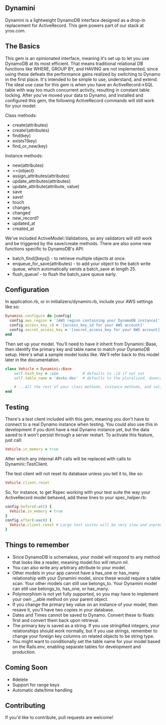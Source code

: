 ## Dynamini
Dynamini is a lightweight DynamoDB interface designed as a drop-in replacement for ActiveRecord. This gem powers part of our stack at yroo.com.

## The Basics
This gem is an opinionated interface, meaning it's set up to let you use DynamoDB at its most efficient. That means traditional relational DB functions like WHERE, GROUP BY, and HAVING are not implemented, since using these defeats the performance gains realized by switching to Dynamo in the first place. It's intended to be simple to use, understand, and extend. The ideal use case for this gem is when you have an ActiveRecord->SQL table with way too much concurrent activity, resulting in constant table locking. After you've moved your data to Dynamo, and installed and configured this gem, the following ActiveRecord commands will still work for your model:

Class methods:
* create(attributes)
* create!(attributes)
* find(key)
* exists?(key)
* find_or_new(key)

Instance methods:
* new(attributes)
* ==(object)
* assign_attributes(attributes)
* update_attributes(attributes)
* update_attribute(attribute, value)
* save
* save!
* touch
* changes
* changed
* new_record?
* updated_at
* created_at

We've included ActiveModel::Validations, so any validators will still work and be triggered by the save/create methods.
There are also some new functions specific to DynamoDB's API:

* batch_find([keys]) - to retrieve multiple objects at once.
* enqueue_for_save(attributes) - to add your object to the batch write queue, which automatically sends a batch_save at length 25.
* flush_queue! - to flush the batch_save queue early.

## Configuration
In application.rb, or in initializers/dynamini.rb, include your AWS settings like so:

```ruby
Dynamini.configure do |config|
  config.aws_region = '[AWS region containing your DynamoDB instance]'
  config.access_key_id = '[access_key_id for your AWS account]'
  config.secret_access_key = '[secret_access_key for your AWS account]'
end
```

Then set up your model. You'll need to have it inherit from Dynamini::Base, then identify the primary key and table name to match your DynamoDB setup.
Here's what a sample model looks like. We'll refer back to this model later in the documentation.
```ruby
class Vehicle < Dynamini::Base
    self.hash_key = :vin           # defaults to :id if not set
    self.table_name = 'desks-dev'  # defaults to the pluralized, downcased model name if not set

    # ...All the rest of your class methods, instance methods, and validators
end
```

## Testing
There's a test client included with this gem, meaning you don't have to connect to a real Dynamo instance when testing.
You could also use this in development if you dont have a real Dynamo instance yet, but the data saved to it won't persist through a server restart.
To activate this feature, just call:
```ruby
Vehicle.in_memory = true
```
After which any internal API calls will be replaced with calls to Dynamini::TestClient.

The test client will not reset its database unless you tell it to, like so:
```ruby
Vehicle.client.reset
```

So, for instance, to get Rspec working with your test suite the way your ActiveRecord model behaved, add these lines to your spec_helper.rb:
```ruby
config.before(:all) {
  Vehicle.in_memory = true
}
config.after(:each) {
  Vehicle.client.reset # Large test suites will be very slow and unpredictable otherwise!
}
```

## Things to remember
* Since DynamoDB is schemaless, your model will respond to any method that looks like a reader, meaning model.foo will return nil.
* You can also write any arbitrary attribute to your model.
* Other models in your app cannot have a has_one or has_many relationship with your Dynamini model, since these would require a table scan. Your other models can still use belongs_to. Your Dynamini model can still use belongs_to, has_one, or has_many.
* Polymorphism is not yet fully supported, so you may have to implement your own __able method on your parent object.
* If you change the primary key value on an instance of your model, then resave it, you'll have two copies in your database.
* Dates and Times cannot be saved to Dynamo. Convert these to floats first and convert them back upon retrieval.
* The primary key is saved as a string. If you use stringified integers, your relationships should work normally,
 but if you use strings, remember to change your foreign key columns on related objects to be string type.
* You might want to conditionally set the table name for your model based on the Rails.env, enabling separate tables for development and production.

## Coming Soon
* #delete
* Support for range keys
* Automatic date/time handling

## Contributing

If you'd like to contribute, pull requests are welcome!

